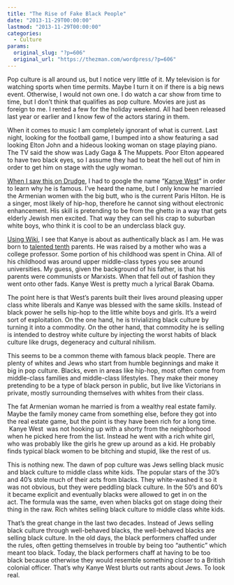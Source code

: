 ```yaml
---
title: "The Rise of Fake Black People"
date: "2013-11-29T00:00:00"
lastmod: "2013-11-29T00:00:00"
categories:
  - Culture
params:
  original_slug: "?p=606"
  original_url: "https://thezman.com/wordpress/?p=606"
---
```


Pop culture is all around us, but I notice very little of it. My
television is for watching sports when time permits. Maybe I turn it on
if there is a big news event. Otherwise, I would not own one. I do watch
a car show from time to time, but I don’t think that qualifies as pop
culture. Movies are just as foreign to me. I rented a few for the
holiday weekend. All had been released last year or earlier and I know
few of the actors staring in them.

When it comes to music I am completely ignorant of what is current. Last
night, looking for the football game, I bumped into a show featuring a
sad looking Elton John and a hideous looking woman on stage playing
piano. The TV said the show was Lady Gaga & The Muppets. Poor Elton
appeared to have two black eyes, so I assume they had to beat the hell
out of him in order to get him on stage with the ugly woman.

<a
href="http://newsbusters.org/blogs/noel-sheppard/2013/11/27/kanye-west-obamas-failures-black-people-don-t-have-same-connections-j"
rel="noopener noreferrer" target="_blank">When I saw this on Drudge</a>,
I had to google the name
“<a href="http://www.kanyewest.com/" rel="noopener noreferrer"
target="_blank">Kanye West</a>” in order to learn why he is famous. I’ve
heard the name, but I only know he married the Armenian women with the
big butt, who is the current Paris Hilton. He is a singer, most likely
of hip-hop, therefore he cannot sing without electronic enhancement. His
skill is pretending to be from the ghetto in a way that gets elderly
Jewish men excited. That way they can sell his crap to suburban white
boys, who think it is cool to be an underclass black guy.

<a href="http://en.wikipedia.org/wiki/Kanye_West#Early_life"
rel="noopener noreferrer" target="_blank">Using Wiki</a>, I see that
Kanye is about as authentically black as I am. He was born to
<a href="http://en.wikipedia.org/wiki/The_Talented_Tenth"
rel="noopener noreferrer" target="_blank">talented tenth</a> parents. He
was raised by a mother who was a college professor. Some portion of his
childhood was spent in China. All of his childhood was around upper
middle-class types you see around universities. My guess, given the
background of his father, is that his parents were communists or
Marxists. When that fell out of fashion they went onto other fads. Kanye
West is pretty much a lyrical Barak Obama.

The point here is that West’s parents built their lives around pleasing
upper class white liberals and Kanye was blessed with the same skills.
Instead of black power he sells hip-hop to the little white boys and
girls. It’s a weird sort of exploitation. On the one hand, he is
trivializing black culture by turning it into a commodity. On the other
hand, that commodity he is selling is intended to destroy white culture
by injecting the worst habits of black culture like drugs, degeneracy
and cultural nihilism.

This seems to be a common theme with famous black people. There are
plenty of whites and Jews who start from humble beginnings and make it
big in pop culture. Blacks, even in areas like hip-hop, most often come
from middle-class families and middle-class lifestyles. They make their
money pretending to be a type of black person in public, but live like
Victorians in private, mostly surrounding themselves with whites from
their class.

The fat Armenian woman he married is from a wealthy real estate family.
Maybe the family money came from something else, before they got into
the real estate game, but the point is they have been rich for a long
time.  Kanye West  was not hooking up with a shorty from the
neighborhood when he picked here from the list. Instead he went with a
rich white girl, who was probably like the girls he grew up around as a
kid. He probably finds typical black women to be bitching and stupid,
like the rest of us.

This is nothing new. The dawn of pop culture was Jews selling black
music and black culture to middle class white kids. The popular stars of
the 30’s and 40’s stole much of their acts from blacks. They
white-washed it so it was not obvious, but they were peddling black
culture. In the 50’s and 60’s it became explicit and eventually blacks
were allowed to get in on the act. The formula was the same, even when
blacks got on stage doing their thing in the raw. Rich whites selling
black culture to middle class white kids.

That’s the great change in the last two decades. Instead of Jews selling
black culture through well-behaved blacks, the well-behaved blacks are
selling black culture. In the old days, the black performers chaffed
under the rules, often getting themselves in trouble by being too
“authentic” which meant too black. Today, the black performers chaff at
having to be too black because otherwise they would resemble something
closer to a British colonial officer. That’s why Kanye West blurts out
rants about Jews. To look real.
